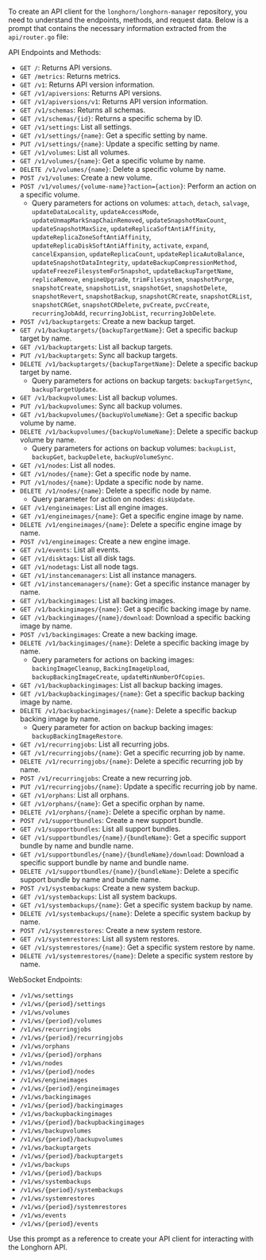 To create an API client for the `longhorn/longhorn-manager` repository, you need to understand the endpoints, methods, and request data. Below is a prompt that contains the necessary information extracted from the `api/router.go` file:

API Endpoints and Methods:
- `GET /`: Returns API versions.
- `GET /metrics`: Returns metrics.
- `GET /v1`: Returns API version information.
- `GET /v1/apiversions`: Returns API versions.
- `GET /v1/apiversions/v1`: Returns API version information.
- `GET /v1/schemas`: Returns all schemas.
- `GET /v1/schemas/{id}`: Returns a specific schema by ID.
- `GET /v1/settings`: List all settings.
- `GET /v1/settings/{name}`: Get a specific setting by name.
- `PUT /v1/settings/{name}`: Update a specific setting by name.
- `GET /v1/volumes`: List all volumes.
- `GET /v1/volumes/{name}`: Get a specific volume by name.
- `DELETE /v1/volumes/{name}`: Delete a specific volume by name.
- `POST /v1/volumes`: Create a new volume.
- `POST /v1/volumes/{volume-name}?action={action}`: Perform an action on a specific volume.
  - Query parameters for actions on volumes: `attach`, `detach`, `salvage`, `updateDataLocality`, `updateAccessMode`, `updateUnmapMarkSnapChainRemoved`, `updateSnapshotMaxCount`, `updateSnapshotMaxSize`, `updateReplicaSoftAntiAffinity`, `updateReplicaZoneSoftAntiAffinity`, `updateReplicaDiskSoftAntiAffinity`, `activate`, `expand`, `cancelExpansion`, `updateReplicaCount`, `updateReplicaAutoBalance`, `updateSnapshotDataIntegrity`, `updateBackupCompressionMethod`, `updateFreezeFilesystemForSnapshot`, `updateBackupTargetName`, `replicaRemove`, `engineUpgrade`, `trimFilesystem`, `snapshotPurge`, `snapshotCreate`, `snapshotList`, `snapshotGet`, `snapshotDelete`, `snapshotRevert`, `snapshotBackup`, `snapshotCRCreate`, `snapshotCRList`, `snapshotCRGet`, `snapshotCRDelete`, `pvCreate`, `pvcCreate`, `recurringJobAdd`, `recurringJobList`, `recurringJobDelete`.
- `POST /v1/backuptargets`: Create a new backup target.
- `GET /v1/backuptargets/{backupTargetName}`: Get a specific backup target by name.
- `GET /v1/backuptargets`: List all backup targets.
- `PUT /v1/backuptargets`: Sync all backup targets.
- `DELETE /v1/backuptargets/{backupTargetName}`: Delete a specific backup target by name.
  - Query parameters for actions on backup targets: `backupTargetSync`, `backupTargetUpdate`.
- `GET /v1/backupvolumes`: List all backup volumes.
- `PUT /v1/backupvolumes`: Sync all backup volumes.
- `GET /v1/backupvolumes/{backupVolumeName}`: Get a specific backup volume by name.
- `DELETE /v1/backupvolumes/{backupVolumeName}`: Delete a specific backup volume by name.
  - Query parameters for actions on backup volumes: `backupList`, `backupGet`, `backupDelete`, `backupVolumeSync`.
- `GET /v1/nodes`: List all nodes.
- `GET /v1/nodes/{name}`: Get a specific node by name.
- `PUT /v1/nodes/{name}`: Update a specific node by name.
- `DELETE /v1/nodes/{name}`: Delete a specific node by name.
  - Query parameter for action on nodes: `diskUpdate`.
- `GET /v1/engineimages`: List all engine images.
- `GET /v1/engineimages/{name}`: Get a specific engine image by name.
- `DELETE /v1/engineimages/{name}`: Delete a specific engine image by name.
- `POST /v1/engineimages`: Create a new engine image.
- `GET /v1/events`: List all events.
- `GET /v1/disktags`: List all disk tags.
- `GET /v1/nodetags`: List all node tags.
- `GET /v1/instancemanagers`: List all instance managers.
- `GET /v1/instancemanagers/{name}`: Get a specific instance manager by name.
- `GET /v1/backingimages`: List all backing images.
- `GET /v1/backingimages/{name}`: Get a specific backing image by name.
- `GET /v1/backingimages/{name}/download`: Download a specific backing image by name.
- `POST /v1/backingimages`: Create a new backing image.
- `DELETE /v1/backingimages/{name}`: Delete a specific backing image by name.
  - Query parameters for actions on backing images: `backingImageCleanup`, `BackingImageUpload`, `backupBackingImageCreate`, `updateMinNumberOfCopies`.
- `GET /v1/backupbackingimages`: List all backup backing images.
- `GET /v1/backupbackingimages/{name}`: Get a specific backup backing image by name.
- `DELETE /v1/backupbackingimages/{name}`: Delete a specific backup backing image by name.
  - Query parameter for action on backup backing images: `backupBackingImageRestore`.
- `GET /v1/recurringjobs`: List all recurring jobs.
- `GET /v1/recurringjobs/{name}`: Get a specific recurring job by name.
- `DELETE /v1/recurringjobs/{name}`: Delete a specific recurring job by name.
- `POST /v1/recurringjobs`: Create a new recurring job.
- `PUT /v1/recurringjobs/{name}`: Update a specific recurring job by name.
- `GET /v1/orphans`: List all orphans.
- `GET /v1/orphans/{name}`: Get a specific orphan by name.
- `DELETE /v1/orphans/{name}`: Delete a specific orphan by name.
- `POST /v1/supportbundles`: Create a new support bundle.
- `GET /v1/supportbundles`: List all support bundles.
- `GET /v1/supportbundles/{name}/{bundleName}`: Get a specific support bundle by name and bundle name.
- `GET /v1/supportbundles/{name}/{bundleName}/download`: Download a specific support bundle by name and bundle name.
- `DELETE /v1/supportbundles/{name}/{bundleName}`: Delete a specific support bundle by name and bundle name.
- `POST /v1/systembackups`: Create a new system backup.
- `GET /v1/systembackups`: List all system backups.
- `GET /v1/systembackups/{name}`: Get a specific system backup by name.
- `DELETE /v1/systembackups/{name}`: Delete a specific system backup by name.
- `POST /v1/systemrestores`: Create a new system restore.
- `GET /v1/systemrestores`: List all system restores.
- `GET /v1/systemrestores/{name}`: Get a specific system restore by name.
- `DELETE /v1/systemrestores/{name}`: Delete a specific system restore by name.

WebSocket Endpoints:
- `/v1/ws/settings`
- `/v1/ws/{period}/settings`
- `/v1/ws/volumes`
- `/v1/ws/{period}/volumes`
- `/v1/ws/recurringjobs`
- `/v1/ws/{period}/recurringjobs`
- `/v1/ws/orphans`
- `/v1/ws/{period}/orphans`
- `/v1/ws/nodes`
- `/v1/ws/{period}/nodes`
- `/v1/ws/engineimages`
- `/v1/ws/{period}/engineimages`
- `/v1/ws/backingimages`
- `/v1/ws/{period}/backingimages`
- `/v1/ws/backupbackingimages`
- `/v1/ws/{period}/backupbackingimages`
- `/v1/ws/backupvolumes`
- `/v1/ws/{period}/backupvolumes`
- `/v1/ws/backuptargets`
- `/v1/ws/{period}/backuptargets`
- `/v1/ws/backups`
- `/v1/ws/{period}/backups`
- `/v1/ws/systembackups`
- `/v1/ws/{period}/systembackups`
- `/v1/ws/systemrestores`
- `/v1/ws/{period}/systemrestores`
- `/v1/ws/events`
- `/v1/ws/{period}/events`

Use this prompt as a reference to create your API client for interacting with the Longhorn API.